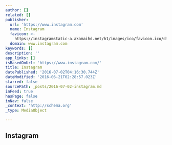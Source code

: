```yaml
---
author: []
related: []
publisher:
  url: 'https://www.instagram.com'
  name: Instagram
  favicon: >-
    https://instagramstatic-a.akamaihd.net/h1/images/ico/favicon.ico/dfa85bb1fd63.ico
  domain: www.instagram.com
keywords: []
description: ''
app_links: []
isBasedOnUrl: 'https://www.instagram.com/'
title: Instagram
datePublished: '2016-07-02T04:16:30.744Z'
dateModified: '2016-06-21T02:28:57.023Z'
starred: false
sourcePath: _posts/2016-07-02-instagram.md
inFeed: true
hasPage: false
inNav: false
_context: 'http://schema.org'
_type: MediaObject

---
```

<article style=""><h1>Instagram</h1></article>